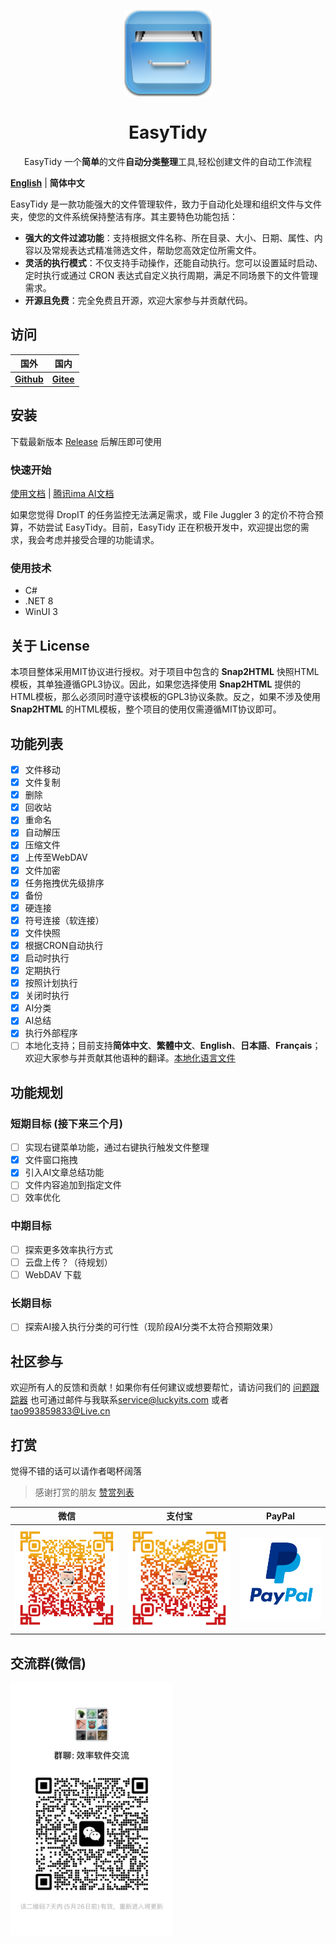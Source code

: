 <p align="center">
<a href="https://github.com/SaboZhang/EasyTidy" target="_blank">
<img align="center" alt="EasyTidy" width="140" src="src/EasyTidy/Assets/icon.png" />
</a>
</p>
<p align="center">
<a href="https://github.com/SaboZhang/EasyTidy/blob/main/LICENSE" target="_self"></a>
<h1 align="center">EasyTidy</h1>
<p align="center">EasyTidy 一个<strong>简单</strong>的文件<strong>自动分类整理</strong>工具,轻松创建文件的自动工作流程
</p>

[**English**](./README_EN.md) | **简体中文**

EasyTidy 是一款功能强大的文件管理软件，致力于自动化处理和组织文件与文件夹，使您的文件系统保持整洁有序。其主要特色功能包括：

- **强大的文件过滤功能**：支持根据文件名称、所在目录、大小、日期、属性、内容以及常规表达式精准筛选文件，帮助您高效定位所需文件。
- **灵活的执行模式**：不仅支持手动操作，还能自动执行。您可以设置延时启动、定时执行或通过 CRON 表达式自定义执行周期，满足不同场景下的文件管理需求。
- **开源且免费**：完全免费且开源，欢迎大家参与并贡献代码。

## 访问

| 国外 | 国内 |
| :--: | :--: |
| **[Github](https://github.com/SaboZhang/EasyTidy)** | **[Gitee](https://gitee.com/tao_SaboZhang/EasyTidy)** |

## 安装

下载最新版本 [Release](https://github.com/SaboZhang/EasyTidy/releases) 后解压即可使用

### 快速开始

[使用文档](https://easytidy.luckyits.com) | [腾讯ima AI文档](https://wiki.ima.qq.com/knowledge-base-share?shareId=42221d1323b5e77e5653c7f8caf063509f30412462e59a2cf27092f089c047e0)

如果您觉得 DropIT 的任务监控无法满足需求，或 File Juggler 3 的定价不符合预算，不妨尝试 EasyTidy。目前，EasyTidy 正在积极开发中，欢迎提出您的需求，我会考虑并接受合理的功能请求。

### 使用技术

- C#
- .NET 8
- WinUI 3

## 关于 License

本项目整体采用MIT协议进行授权。对于项目中包含的 **Snap2HTML** 快照HTML模板，其单独遵循GPL3协议。因此，如果您选择使用 **Snap2HTML** 提供的HTML模板，那么必须同时遵守该模板的GPL3协议条款。反之，如果不涉及使用 **Snap2HTML** 的HTML模板，整个项目的使用仅需遵循MIT协议即可。

## 功能列表

- [x] 文件移动
- [x] 文件复制
- [x] 删除
- [x] 回收站
- [x] 重命名
- [x] 自动解压
- [x] 压缩文件
- [x] 上传至WebDAV
- [x] 文件加密
- [x] 任务拖拽优先级排序
- [x] 备份
- [x] 硬连接
- [x] 符号连接（软连接）
- [x] 文件快照
- [x] 根据CRON自动执行
- [x] 启动时执行
- [x] 定期执行
- [x] 按照计划执行
- [x] 关闭时执行
- [x] AI分类
- [x] AI总结
- [x] 执行外部程序
- [ ] 本地化支持；目前支持**简体中文**、**繁體中文**、**English**、**日本語**、**Français**；欢迎大家参与并贡献其他语种的翻译。[本地化语言文件](https://github.com/SaboZhang/EasyTidy/tree/main/src/EasyTidy/MultilingualResources)

## 功能规划

### 短期目标 (接下来三个月)

- [ ] 实现右键菜单功能，通过右键执行触发文件整理
- [x] 文件窗口拖拽
- [x] 引入AI文章总结功能
- [ ] 文件内容追加到指定文件
- [ ] 效率优化

### 中期目标

- [ ] 探索更多效率执行方式
- [ ] 云盘上传？（待规划）
- [ ] WebDAV 下载

### 长期目标

- [ ] 探索AI接入执行分类的可行性（现阶段AI分类不太符合预期效果）

## 社区参与

欢迎所有人的反馈和贡献！如果你有任何建议或想要帮忙，请访问我们的 [问题跟踪器](https://github.com/SaboZhang/EasyTidy/issues) 也可通过邮件与我联系<service@luckyits.com> 或者 <tao993859833@Live.cn>

## 打赏

觉得不错的话可以请作者喝杯阔落

> 感谢打赏的朋友 [赞赏列表](Sponsor.md)

| 微信 | 支付宝 | PayPal |
| :--: | :--: | :--: |
| ![wechcatpay](./image/WeChanQR.png) | ![alipay](./image/AliPayQR.png) | <a href="https://www.paypal.me/EasyTidy" target="_blank"><img align="center" alt="EasyTidy" width="280"  src="./image/paypal.png" /></a> |

## 交流群(微信)

<img align="center" alt="EasyTidy" width="260" src="./image/社区.jpg" />
